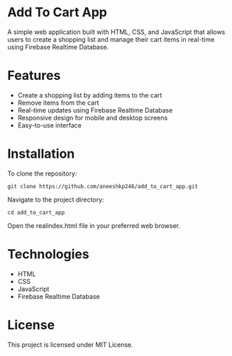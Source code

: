 # Add To Cart App

A simple web application built with HTML, CSS, and JavaScript that allows users to create a shopping list and manage their cart items in real-time using Firebase Realtime Database. 

# Features

* Create a shopping list by adding items to the cart
* Remove items from the cart
* Real-time updates using Firebase Realtime Database
* Responsive design for mobile and desktop screens
* Easy-to-use interface

# Installation 

To clone the repository:

```
git clone https://github.com/aneeshkp246/add_to_cart_app.git
```
Navigate to the project directory:

```
cd add_to_cart_app
```
Open the realindex.html file in your preferred web browser.

# Technologies

* HTML
* CSS
* JavaScript
* Firebase Realtime Database

# License

This project is licensed under MIT License.
